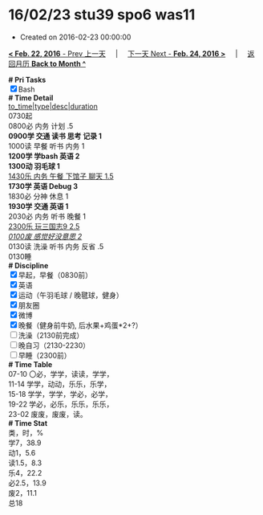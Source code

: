 # 16/02/23 stu39 spo6 was11

- Created on 2016-02-23 00:00:00

[**< Feb. 22, 2016** - Prev 上一天](_archived/lifelogs/2016/02/d22.md) &nbsp; &nbsp; | &nbsp; &nbsp; [下一天 Next - **Feb. 24, 2016 >**](_archived/lifelogs/2016/02/d24.md) &nbsp; &nbsp; |  &nbsp; &nbsp; [返回月历 **Back to Month ^**](_archived/lifelogs/2016/02/index.md)
<br/><div><b># Pri Tasks</b></div><div><input checked="true" type="checkbox"/>Bash</div><div><b># Time Detail</b></div><div><u>to_time|type|desc|duration</u></div><div>0730起</div><div>0800必 内务 计划 .5</div><div><b>0900学 交通 读书 思考 记录 1</b></div><div>1000读 早餐 听书 内务 1</div><div><b>1200学 学bash 英语 2</b></div><div><b>1300动 羽毛球 1</b></div><div><u>1430乐 内务 午餐 下馆子 聊天 1.5</u></div><div><b>1730学 英语 Debug 3</b></div><div>1830必 分神 休息 1</div><div><b>1930学 交通 英语 1</b></div><div>2030必 内务 听书 晚餐 1</div><div><u>2300乐 玩三国志9 2.5</u></div><div><u><i>0100废 感觉好没意思 2</i></u></div><div>0130读 洗澡 听书 内务 反省 .5</div><div>0130睡</div><div><b># Discipline</b></div><div><input checked="true" type="checkbox"/>早起，早餐（0830前）</div><div><input checked="true" type="checkbox"/>英语</div><div><input checked="true" type="checkbox"/>运动（午羽毛球 / 晚毽球，健身）</div><div><input checked="true" type="checkbox"/>朋友圈</div><div><input checked="true" type="checkbox"/>微博</div><div><input checked="true" type="checkbox"/>晚餐（健身前牛奶, 后水果+鸡蛋*2+?）</div><div><input type="checkbox"/>洗澡（2130前完成）</div><div><input type="checkbox"/>晚自习（2130-2230）</div><div><input type="checkbox"/>早睡（2300前）</div><div><b># Time Table</b></div><div>07-10 〇必，学学，读读，学学，</div><div>11-14 学学，动动，乐乐，乐学，</div><div>15-18 学学，学学，学必，必学，</div><div>19-22 学必，必乐，乐乐，乐乐，</div><div>23-02 废废，废废，读。</div><div><b># Time Stat</b></div><div>类，时，%</div><div>学7，38.9</div><div>动1，5.6</div><div>读1.5，8.3</div><div>乐4，22.2</div><div>必2.5，13.9</div><div>废2，11.1</div><div>总18</div>

